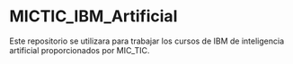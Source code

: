 # MICTIC_IBM_Artificial
Este repositorio se utilizara para trabajar los cursos de IBM de inteligencia artificial proporcionados por MIC_TIC.
